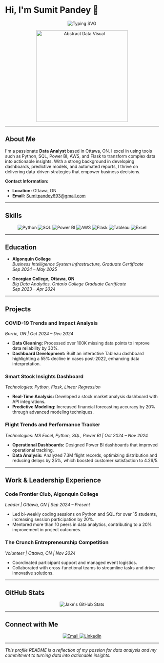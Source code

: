 

<!-- ========================================================= -->
<!--                Sumit Pandey - Data Analyst            -->
<!-- ========================================================= -->

# Hi, I'm **Sumit Pandey** 👋

<!-- Animated Typing Effect -->
<p align="center">
  <img src="https://readme-typing-svg.herokuapp.com?duration=3000&pause=1000&color=00BFFF&center=true&vCenter=true&lines=Data+Analyst;Python+|+SQL+|+Power+BI+|+AWS+|+Flask;Transforming+Data+into+Insights" alt="Typing SVG" />
</p>

<!-- Animated Abstract Visual (Profile Placeholder) -->
<p align="center">
  <img src="[https://media.giphy.com/media/3o6ZtaO9BZHcOjmErm/giphy.gif](https://media3.giphy.com/media/v1.Y2lkPTc5MGI3NjExdGF0Zm9jZjB6cnJwNGNqYnBkZWN2bWoyMWwwaDUwazdpbW1uc3IycCZlcD12MV9pbnRlcm5hbF9naWZfYnlfaWQmY3Q9Zw/2IudUHdI075HL02Pkk/giphy.gif)" alt="Abstract Data Visual" width="300"/>
</p>

---

## About Me

I'm a passionate **Data Analyst** based in Ottawa, ON. I excel in using tools such as Python, SQL, Power BI, AWS, and Flask to transform complex data into actionable insights. With a strong background in developing dashboards, predictive models, and automated reports, I thrive on delivering data-driven strategies that empower business decisions.

**Contact Information:**
- **Location:** Ottawa, ON  
- **Email:** [Sumitpandey693@gmail.com](Sumitpandey693@gmail.com)

---



## Skills

<div align="center">
  <img src="https://img.shields.io/badge/Python-3776AB?style=for-the-badge&logo=python&logoColor=white" alt="Python"/>
  <img src="https://img.shields.io/badge/SQL-4479A1?style=for-the-badge&logo=MySQL&logoColor=white" alt="SQL"/>
  <img src="https://img.shields.io/badge/PowerBI-F2C811?style=for-the-badge&logo=powerbi&logoColor=black" alt="Power BI"/>
  <img src="https://img.shields.io/badge/AWS-232F3E?style=for-the-badge&logo=amazonaws&logoColor=white" alt="AWS"/>
  <img src="https://img.shields.io/badge/Flask-000000?style=for-the-badge&logo=flask&logoColor=white" alt="Flask"/>
  <img src="https://img.shields.io/badge/Tableau-E97627?style=for-the-badge&logo=tableau&logoColor=white" alt="Tableau"/>
  <img src="https://img.shields.io/badge/MS%20Excel-217346?style=for-the-badge&logo=microsoft-excel&logoColor=white" alt="Excel"/>
</div>



---

## Education

- **Algonquin College**  
  *Business Intelligence System Infrastructure, Graduate Certificate*  
  *Sep 2024 – May 2025*

- **Georgian College, Ottawa, ON**  
  *Big Data Analytics, Ontario College Graduate Certificate*  
  *Sep 2023 – Apr 2024*

---

## Projects

### COVID-19 Trends and Impact Analysis  
*Barrie, ON | Oct 2024 – Dec 2024*  
- **Data Cleaning:** Processed over 100K missing data points to improve data reliability by 30%.
- **Dashboard Development:** Built an interactive Tableau dashboard highlighting a 55% decline in cases post-2022, enhancing data interpretation.

### Smart Stock Insights Dashboard  
*Technologies: Python, Flask, Linear Regression*  
- **Real-Time Analysis:** Developed a stock market analysis dashboard with API integrations.
- **Predictive Modeling:** Increased financial forecasting accuracy by 20% through advanced modeling techniques.

### Flight Trends and Performance Tracker  
*Technologies: MS Excel, Python, SQL, Power BI | Oct 2024 – Nov 2024*  
- **Operational Dashboards:** Designed Power BI dashboards that improved operational tracking.
- **Data Analysis:** Analyzed 7.3M flight records, optimizing distribution and reducing delays by 25%, which boosted customer satisfaction to 4.26/5.

---

## Work & Leadership Experience

### Code Frontier Club, Algonquin College  
*Leader | Ottawa, ON | Sep 2024 – Present*  
- Led bi-weekly coding sessions on Python and SQL for over 15 students, increasing session participation by 20%.
- Mentored more than 10 peers in data analytics, contributing to a 20% improvement in project outcomes.

### The Crunch Entrepreneurship Competition  
*Volunteer | Ottawa, ON | Nov 2024*  
- Coordinated participant support and managed event logistics.
- Collaborated with cross-functional teams to streamline tasks and drive innovative solutions.

---



## GitHub Stats

<p align="center">
  <img src="https://github-readme-stats.vercel.app/api?username=skp29&show_icons=true&theme=radical" alt="Jake's GitHub Stats" />
</p>

---

## Connect with Me

<p align="center">
  <a href="mailto:Ryan@algon.com">
    <img src="https://img.shields.io/badge/Email-D14836?style=for-the-badge&logo=gmail&logoColor=white" alt="Email"/>
  </a>
  <a href="https://www.linkedin.com/in/jakeriamkumar" target="_blank">
    <img src="https://img.shields.io/badge/LinkedIn-0A66C2?style=for-the-badge&logo=linkedin&logoColor=white" alt="LinkedIn"/>
  </a>
</p>

---

*This profile README is a reflection of my passion for data analysis and my commitment to turning data into actionable insights.*

